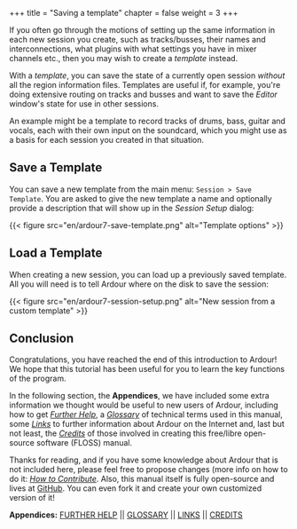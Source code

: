 +++
title = "Saving a template"
chapter = false
weight = 3
+++

If you often go through the motions of setting up the same information in each
new session you create, such as tracks/busses, their names and interconnections, what plugins with what settings you have in mixer channels
etc., then you may wish to create a _template_ instead.

With a _template_, you can save the state of a currently open session _without_
all the region information files. Templates are useful if, for example, you're
doing extensive routing on tracks and busses and want to save the _Editor_
window's state for use in other sessions.

An example might be a template to record tracks of drums, bass, guitar and
vocals, each with their own input on the soundcard, which you might use as a
basis for each session you created in that situation. 

## Save a Template

You can save a new template from the main menu: `Session > Save Template`. You
are asked to give the new template a name and optionally provide a description
that will show up in the _Session Setup_ dialog:

{{< figure src="en/ardour7-save-template.png" alt="Template options" >}}

## Load a Template

When creating a new session, you can load up a previously saved template. All
you will need is to tell Ardour where on the disk to save the session:

{{< figure src="en/ardour7-session-setup.png" alt="New session from a custom template" >}}

## Conclusion

Congratulations, you have reached the end of this introduction to Ardour! We
hope that this tutorial has been useful for you to learn the key functions of
the program.

In the following section, the **Appendices**, we have included some extra
information we thought would be useful to new users of Ardour, including how to
get [_Further Help_](../further-help), a [_Glossary_](../glossary) of
technical terms used in this manual, some [_Links_](../links) to further
information about Ardour on the Internet and, last but not least, the
[_Credits_](../credits) of those involved in creating this free/libre
open-source software (FLOSS) manual.

Thanks for reading, and if you have some knowledge about Ardour that is not
included here, please feel free to propose changes (more info on how to do it:
[_How to Contribute_](../how-to-contribute/). Also, this manual itself is fully
open-source and lives at
[GitHub](https://github.com/prokoudine/ardour-tutorial).
You can even fork it and create your own customized version of it!

**Appendices:**
[FURTHER HELP](../further-help)   ||
[GLOSSARY](../glossary)   ||
[LINKS](../links)   ||
[CREDITS](../credits)
